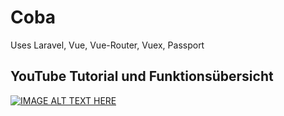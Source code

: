 # Coba

Uses Laravel, Vue, Vue-Router, Vuex, Passport

## YouTube Tutorial und Funktionsübersicht

[![IMAGE ALT TEXT HERE](https://img.youtube.com/vi/dMnveI7W_qA/0.jpg)](https://www.youtube.com/watch?v=dMnveI7W_qA)



